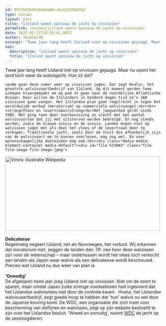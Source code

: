 ```yaml
---
id: 9f57583b9fe84daa8bcc6a2a23594fbd
type: nieuws
layout: post
title: "IJsland opent opnieuw de jacht op vinvissen"
permalink: /nieuws/ijsland-opent-opnieuw-de-jacht-op-vinvissen/
date: 2022-05-11T19:16:41.067Z
author: 7biA1WiYB
excerpt: "Twee jaar lang heeft IJsland niet op vinvissen gejaagd. Maar nu opent het land toch weer de walvisjacht. Hoe zit dat?  "
seo:
  description: "IJsland opent opnieuw de jacht op vinvissen"
  title: "IJsland opent opnieuw de jacht op vinvissen"
---
```

Twee jaar lang heeft IJsland niet op vinvissen gejaagd. Maar nu opent het land toch weer de walvisjacht. Hoe zit dat?  

    <p>We gaan deze zomer weer op vinvissen jagen. Dat zegt Hvalur, het grootste walvisvaartbedrijf van IJsland. Op dit moment worden twee schepen klaargemaakt om op pad te gaan naar de noordelijke Atlantische Oceaan. Daar willen de IJslanders in honderd dagen tijd zo’n 160 vinvissen gaan vangen. Het IJslandse plan gaat regelrecht in tegen het wereldwijde verbod (moratorium) op commerciële walvisvangst.<br><br><strong>Vlees en levertraan</strong><br>Het jaagverbod geldt sinds 1986. Het ging toen door overbevissing zo slecht met een aantal walvissoorten dat zij met uitsterven werden bedreigd. En nog steeds worden, zoals de blauwe vinvis en de vinvis. Landen mogen niet op walvissen jagen met als doel het vlees of de levertraan door te verkopen. Traditionele jacht, zoals door de Inuit die afhankelijk zijn van de walvisvaart om te kunnen overleven, mag nog wel. En voor wetenschappelijke doeleinden mag ook.<br><div class="media media-element-container media-default"><div id="file-533083" class="file file-image file-image-jpeg">

        
  
  <div class="content">
    <img alt="Vinvis: illustratie Wikipedia" title="Vinvis: illustratie Wikipedia" height="240" width="499" class="media-element file-default" data-delta="1" src="https://7dagen.netlify.app/sites/default/files/Rorcual_Edeni.jpg">  </div>

  
</div>
</div><br><strong>Delicatesse</strong><br>Regelmatig negeert IJsland, net als Noorwegen, het verbod. Wij erkennen dat moratorium niet, zeggen de landen dan. Of: nee hoor deze walvissen zijn voor de wetenschap – maar ondertussen wordt het vlees toch verkocht aan landen als Japan waar walvis als een delicatesse wordt beschouwd. Precies wat IJsland nu dus weer van plan is.<br><br><strong>'Onnodig'</strong><br>De afgelopen twee jaar joeg IJsland niet op vinvissen. Niet om de soort te sparen, maar omdat Japan zulke strenge voedseleisen had ingevoerd dat het IJslandse walvisvlees niet door de controle kwam.  Hvalur, het IJslandse walvisvaartbedrijf, zegt goede hoop te hebben dat ‘hun’ walvis nu wel door de Japanse keuring komt. De WDC, een organisatie die zich inzet voor bescherming van dolfijnen en walvissen, zegt op zijn website bedroefd te zijn over het IJslandse besluit. ‘Wreed en onnodig’, noemt <a href="http://us.whales.org/news/2018/04/icelandic-fin-whale-hunting-to-resume" target="_blank">WDC</a> de jacht op de zeezoogdieren.      

